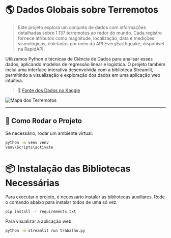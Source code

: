 # 🌎 Dados Globais sobre Terremotos

> Este projeto explora um conjunto de dados com informações detalhadas sobre 1.137 terremotos ao redor do mundo. Cada registro fornece atributos como magnitude, localização, data e medições sismológicas, coletados por meio da API EveryEarthquake, disponível na RapidAPI.

Utilizamos Python e técnicas de Ciência de Dados para analisar esses dados, aplicando modelos de regressão linear e logística. O projeto também inclui uma interface interativa desenvolvida com a biblioteca Streamlit, permitindo a visualização e exploração dos dados em uma aplicação web intuitiva.

> 🔗 [Fonte dos Dados no Kaggle](https://www.kaggle.com/datasets/shreyasur965/recent-earthquakes?resource=download)

![Mapa dos Terremotos](mapa.png)

---

## 🚀 Como Rodar o Projeto

Se necessário, rodar um ambiente virtual:

```bash
python -m venv venv
venv\Scripts\activate
```

# 📦 Instalação das Bibliotecas Necessárias
Para executar o projeto, é necessário instalar as bibliotecas auxiliares. Rode o comando abaixo para instalar todos de uma só vez.

```bash
pip install -r requirements.txt
```

Para visualizar a aplicação web:

```bash
python -m streamlit run trabalho.py
```


